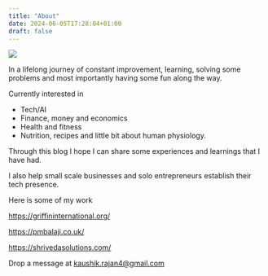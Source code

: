 ```yaml
---
title: "About"
date: 2024-06-05T17:28:04+01:00
draft: false
---
```



![](/images/about_bg.png)

In a lifelong journey of constant improvement, learning, solving some problems and most importantly having some fun along the way.

Currently interested in 
- Tech/AI
- Finance, money and economics
- Health and fitness 
- Nutrition, recipes and little bit about human physiology.

Through this blog I hope I can share some experiences and learnings that I have had. 


I also help small scale businesses and solo entrepreneurs establish their tech presence.

Here is some of my work

https://griffininternational.org/

https://pmbalaji.co.uk/

https://shrivedasolutions.com/

Drop a message at kaushik.rajan4@gmail.com
